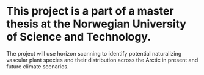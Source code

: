 # This project is a part of a master thesis at the Norwegian University of Science and Technology.

The project will use horizon scanning to identify potential naturalizing vascular plant species and their distribution across the Arctic in present and future climate scenarios.